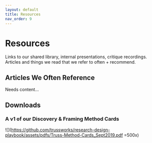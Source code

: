 ```yaml
---
layout: default
title: Resources
nav_order: 9
---
```


# Resources

Links to our shared library, internal presentations, critique recordings. Articles and things we read that we refer to often + recommend. 

## Articles We Often Reference

Needs content...

## Downloads

### A v1 of our Discovery & Framing Method Cards 
![](https://github.com/trussworks/research-design-playbook/assets/pdfs/Truss-Method-Cards_Sept2019.pdf =500x)

